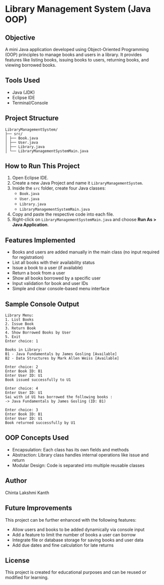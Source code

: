 # Library Management System (Java OOP)

## Objective
A mini Java application developed using Object-Oriented Programming (OOP) principles to manage books and users in a library. It provides features like listing books, issuing books to users, returning books, and viewing borrowed books.

## Tools Used
- Java (JDK)
- Eclipse IDE
- Terminal/Console

## Project Structure
```
LibraryManagementSystem/
├── src/
│ ├── Book.java
│ ├── User.java
│ ├── Library.java
│ └── LibraryManagementSystemMain.java
```

## How to Run This Project

1. Open Eclipse IDE.
2. Create a new Java Project and name it `LibraryManagementSystem`.
3. Inside the `src` folder, create four Java classes:
   - `Book.java`
   - `User.java`
   - `Library.java`
   - `LibraryManagementSystemMain.java`
4. Copy and paste the respective code into each file.
5. Right-click on `LibraryManagementSystemMain.java` and choose **Run As > Java Application**.

## Features Implemented

- Books and users are added manually in the main class (no input required for registration)
- List all books with their availability status
- Issue a book to a user (if available)
- Return a book from a user
- Show all books borrowed by a specific user
- Input validation for book and user IDs
- Simple and clear console-based menu interface

## Sample Console Output

```
Library Menu:
1. List Books
2. Issue Book
3. Return Book
4. Show Borrowed Books by User
5. Exit
Enter choice: 1

Books in Library:
B1 - Java Fundamentals by James Gosling [Available]
B2 - Data Structures by Mark Allen Weiss [Available]

Enter choice: 2
Enter Book ID: B1
Enter User ID: U1
Book issued successfully to U1

Enter choice: 4
Enter User ID: U1
Sai with id U1 has borrowed the following books :
-> Java Fundamentals by James Gosling (ID: B1)

Enter choice: 3
Enter Book ID: B1
Enter User ID: U1
Book returned successfully by U1
```

## OOP Concepts Used
- Encapsulation: Each class has its own fields and methods
- Abstraction: Library class handles internal operations like issue and return
- Modular Design: Code is separated into multiple reusable classes

## Author
Chinta Lakshmi Kanth

## Future Improvements

This project can be further enhanced with the following features:

- Allow users and books to be added dynamically via console input
- Add a feature to limit the number of books a user can borrow
- Integrate file or database storage for saving books and user data
- Add due dates and fine calculation for late returns

## License
This project is created for educational purposes and can be reused or modified for learning.
